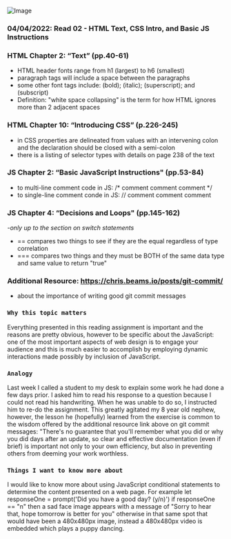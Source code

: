 ![Image](https://images.unsplash.com/photo-1507721999472-8ed4421c4af2?ixlib=rb-1.2.1&ixid=MnwxMjA3fDB8MHxwaG90by1wYWdlfHx8fGVufDB8fHx8&auto=format&fit=crop&w=480&q=80)

### 04/04/2022: Read 02 - HTML Text, CSS Intro, and Basic JS Instructions

### HTML Chapter 2: “Text” (pp.40-61)
  * HTML header fonts range from h1 (largest) to h6 (smallest)
  * paragraph tags will include a space between the paragraphs
  * some other font tags include: <b></b> (bold); <i></i> (italic); <sup></sup> (superscript); and <sub></sub> (subscript)
  * Definition: "white space collapsing" is the term for how HTML ignores more than 2 adjacent spaces

### HTML Chapter 10: “Introducing CSS” (p.226-245)
  * in CSS properties are delineated from values with an intervening colon and the declaration should be closed with a semi-colon
  * there is a listing of selector types with details on page 238 of the text
 
### JS Chapter 2: “Basic JavaScript Instructions" (pp.53-84)
  * to multi-line comment code in JS:  /* comment comment comment */
  * to single-line comment conde in JS:  // comment comment comment
  
### JS Chapter 4: “Decisions and Loops" (pp.145-162) 
*-only up to the section on switch statements*
  * == compares two things to see if they are the equal regardless of type correlation
  * === compares two things and they must be BOTH of the same data type and same value to return "true"
  
### Additional Resource: https://chris.beams.io/posts/git-commit/
  * about the importance of writing good git commit messages 
  
### `Why this topic matters`
Everything presented in this reading assignment is important and the reasons are pretty obvious, however to be specific about the JavaScript: one of the most important aspects of web design is to engage your audience and this is much easier to accomplish by employing dynamic interactions made possibly by inclusion of JavaScript. 
  
### `Analogy `
Last week I called a student to my desk to explain some work he had done a few days prior. I asked him to read his response to a question because I could not read his handwriting. When he was unable to do so, I instructed him to re-do the assignment. This greatly agitated my 8 year old nephew, however, the lesson he (hopefully) learned from the exercise is common to the wisdom offered by the additional resource link above on git commit messages: "There's no guarantee that you'll remember what you did or why you did days after an update, so clear and effective documentation (even if brief) is important not only to your own efficiency, but also in preventing others from deeming your work worthless.
      
### `Things I want to know more about`
I would like to know more about using JavaScript conditional statements to determine the content presented on a web page. For example let responseOne = prompt('Did you have a good day? (y/n)') if responseOne == "n" then a sad face image appears with a message of "Sorry to hear that, hope tomorrow is better for you" otherwise in that same spot that would have been a 480x480px image, instead a 480x480px video is embedded which plays a puppy dancing.
 
